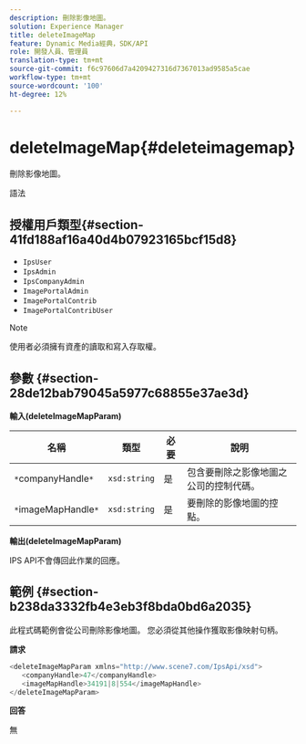 ```yaml
---
description: 刪除影像地圖。
solution: Experience Manager
title: deleteImageMap
feature: Dynamic Media經典，SDK/API
role: 開發人員、管理員
translation-type: tm+mt
source-git-commit: f6c97606d7a4209427316d7367013ad9585a5cae
workflow-type: tm+mt
source-wordcount: '100'
ht-degree: 12%

---
```



# deleteImageMap{#deleteimagemap}

刪除影像地圖。

語法

## 授權用戶類型{#section-41fd188af16a40d4b07923165bcf15d8}

* `IpsUser`
* `IpsAdmin`
* `IpsCompanyAdmin`
* `ImagePortalAdmin`
* `ImagePortalContrib`
* `ImagePortalContribUser`

>[!NOTE]
>
>使用者必須擁有資產的讀取和寫入存取權。

## 參數 {#section-28de12bab79045a5977c68855e37ae3d}

**輸入(deleteImageMapParam)**

| 名稱 | 類型 | 必要 | 說明 |
|---|---|---|---|
| `*`companyHandle`*` | `xsd:string` | 是 | 包含要刪除之影像地圖之公司的控制代碼。 |
| `*`imageMapHandle`*` | `xsd:string` | 是 | 要刪除的影像地圖的控點。 |

**輸出(deleteImageMapParam)**

IPS API不會傳回此作業的回應。

## 範例 {#section-b238da3332fb4e3eb3f8bda0bd6a2035}

此程式碼範例會從公司刪除影像地圖。 您必須從其他操作獲取影像映射句柄。

**請求**

```java
<deleteImageMapParam xmlns="http://www.scene7.com/IpsApi/xsd">
   <companyHandle>47</companyHandle>
   <imageMapHandle>34191|8|554</imageMapHandle>
</deleteImageMapParam>
```

**回答**

無
